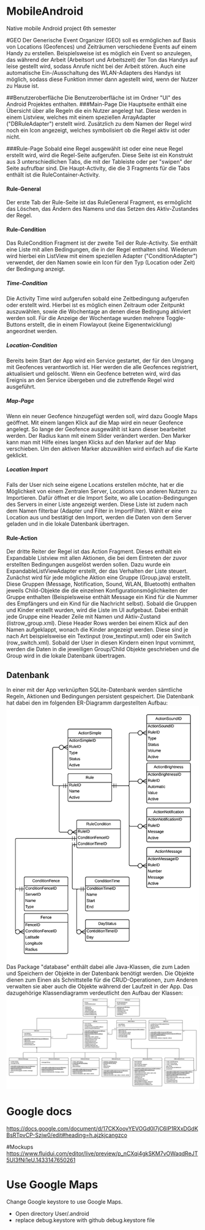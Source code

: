 # MobileAndroid
Native mobile Android project 6th semester

#GEO
Der Generische Event Organizer (GEO) soll es ermöglichen auf Basis von Locations (Geofences) und Zeiträumen verschiedene Events auf einem Handy zu erstellen.
Beispielsweise ist es möglich ein Event so anzulegen, das während der Arbeit (Arbeitsort und Arbeitszeit) der Ton das Handys auf leise gestellt wird, sodass Anrufe nicht bei der Arbeit stören. Auch eine automatische Ein-/Ausschaltung des WLAN-Adapters des Handys ist möglich, sodass diese Funktion immer dann agestellt wird, wenn der Nutzer zu Hause ist.

##Benutzeroberfläche
Die Benutzeroberfläche ist im Ordner "UI" des Android Projektes enthalten.
###Main-Page
Die Hauptseite enthält eine Übersicht über alle Regeln die ein Nutzer angelegt hat. Diese werden in einem Listview, welches mit einem speziellen ArrayAdapter ("DBRuleAdapter") erstellt wird. Zusätzlich zu dem Namen der Regel wird noch ein Icon angezeigt, welches symbolisiert ob die Regel aktiv ist oder nicht.

###Rule-Page
Sobald eine Regel ausgewählt ist oder eine neue Regel erstellt wird, wird die Regel-Seite aufgerufen.
Diese Seite ist ein Konstrukt aus 3 unterschiedlichen Tabs, die mit der Tableiste oder per "swipen" der Seite aufrufbar sind. Die Haupt-Activity, die die 3 Fragments für die Tabs enthält ist die RuleContainer-Activity.

#### Rule-General
Der erste Tab der Rule-Seite ist das RuleGeneral Fragment, es ermöglicht das Löschen, das Ändern des Namens und das Setzen des Aktiv-Zustandes der Regel.

#### Rule-Condition
Das RuleCondition Fragment ist der zweite Teil der Rule-Activity. Sie enthält eine Liste mit allen Bedingungen, die in der Regel enthalten sind. Wiederum wird hierbei ein ListView mit einem speziellen Adapter ("ConditionAdapter") verwendet, der den Namen sowie ein Icon für den Typ (Location oder Zeit) der Bedingung anzeigt.

##### Time-Condition
Die Activity Time wird aufgerufen sobald eine Zeitbedingung aufgerufen oder erstellt wird. Hierbei ist es möglich einen Zeitraum oder Zeitpunkt auszuwählen, sowie die Wochentage an denen diese Bedingung aktiviert werden soll. Für die Anzeige der Wochentage wurden mehrere Toggle-Buttons erstellt, die in einem Flowlayout (keine Eigenentwicklung) angeordnet werden.

##### Location-Condition
Bereits beim Start der App wird ein Service gestartet, der für den Umgang mit Geofences verantwortlich ist. Hier werden die alle Geofences registriert, aktualisiert und gelöscht. Wenn ein Geofence betreten wird, wird das Ereignis an den Service übergeben und die zutreffende Regel wird ausgeführt.

##### Map-Page
Wenn ein neuer Geofence hinzugefügt werden soll, wird dazu Google Maps geöffnet. Mit einem langen Klick auf die Map wird ein neuer Geofence angelegt. So lange der Geofence ausgewählt ist kann dieser bearbeitet werden. Der Radius kann mit einem Slider verändert werden. Den Marker kann man mit Hilfe eines langen Klicks auf den Marker auf der Map verschieben. Um den aktiven Marker abzuwählen wird einfach auf die Karte geklickt. 

##### Location Import
Falls der User nich seine eigene Locations erstellen möchte, hat er die Möglichkeit von einem Zentralen Server, Locations von anderen Nutzern zu Importieren. Dafür öffnet er die Import Seite, wo alle Location-Bedingungen des Servers in einer Liste angezeigt werden. Diese Liste ist zudem nach dem Namen filterbar (Adapter und Filter in ImportFilter). Wählt er eine Location aus und bestätigt den Import, werden die Daten von dem Server geladen und in die lokale Datenbank übertragen.

#### Rule-Action
Der dritte Reiter der Regel ist das Action Fragment. Dieses enthält ein Expandable Listview mit allen Aktionen, die bei dem Eintreten der zuvor erstellten Bedingungen ausgelöst werden sollen. Dazu wurde ein ExpandableListViewAdapter erstellt, der das Verhalten der Liste steuert. Zunächst wird für jede mögliche Aktion eine Gruppe (Group.java) erstellt. Diese Gruppen (Message, Notification, Sound, WLAN, Bluetooth) enthalten jeweils Child-Objekte die die einzelnen Konfigurationsmöglichkeiten der Gruppe enthalten (Beispielsweise enthält Message ein Kind für die Nummer des Empfängers und ein Kind für die Nachricht selbst). 
Sobald die Gruppen und Kinder erstellt wurden, wird die Liste im UI aufgebaut. Dabei enthält jede Gruppe eine Header Zeile mit Namen und Aktiv-Zustand (listrow_group.xml). Diese Header Rows werden bei einem Klick auf den Namen aufgeklappt, wonach die Kinder angezeigt werden. Diese sind je nach Art beispielsweise ein Textinput (row_textinput.xml) oder ein Switch (row_switch.xml).
Sobald der User in diesen Kindern einen Input vornimmt, werden die Daten in die jeweiligen Group/Child Objekte geschrieben und die Group wird in die lokale Datenbank übertragen.

## Datenbank
In einer mit der App verknüpften SQLite-Datenbank werden sämtliche Regeln, Aktionen und Bedingungen persistent gespeichert.
Die Datenbank hat dabei den im folgenden ER-Diagramm dargestellten Aufbau:
![Alt text](/documentation/client-erd.png?raw=true "ER-Diagramm SQLite-Datenbank")
Das Package "database" enthält dabei alle Java-Klassen, die zum Laden und Speichern der Objekte in der Datenbank benötigt werden. Die Objekte dienen zum Einen als Schnittstelle für die CRUD-Operationen, zum Anderen verwalten sie aber auch die Objekte während der Laufzeit in der App.
Das dazugehörige Klassendiagramm verdeutlicht den Aufbau der Klassen:
![Alt text](/documentation/class-diagram-database.png?raw=true "Klassendiagram des database-Packages")

# Google docs
https://docs.google.com/document/d/17CKXoovYEVOGd0I7jC6lP1RXxDGdKBsRTpvCP-Szjw0/edit#heading=h.ajzkjcangzco

#Mockups
https://www.fluidui.com/editor/live/preview/p_nCXqi4gkSKM7vOWaqdReJT5UI3fNi1eU.1433147650261


# Use Google Maps
Change Google keystore to use Google Maps.

- Open directory User/.android 
- replace debug.keystore with github debug.keystore file

